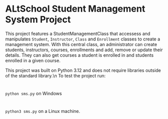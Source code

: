 # ALtSchool Student Management System Project

This project features a StudentManagementClass that accessess and manipulates `Student`, `Instructor`, `Class` and `Enrollment`
classes to create a management system. With this central class, an administrator can create students, instructors, courses, enrollments and add, remove or update their details. They can also get courses a student is enrolled in and students enrolled in a given course.

This project was built on Python 3.12 and does not require libraries outside of the standard library.\n 
To test the project run:
#
`python sms.py` on Windows

#
`python3 sms.py` on a Linux machine.